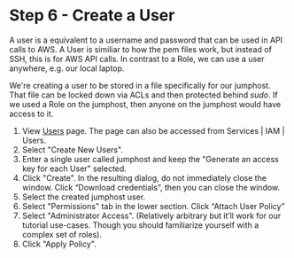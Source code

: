 # Step 6 - Create a User

A user is a equivalent to a username and password that can be used in API calls to AWS. 
A User is similiar to how the pem files work, but instead of SSH, this is for AWS API calls.
In contrast to a Role, we can use a user anywhere, e.g. our local laptop.

We're creating a user to be stored in a file specifically for our jumphost. That file can be locked down via ACLs and then protected behind _sudo_. If we used a Role on the jumphost, then anyone on the jumphost would have access to it.

1. View <a href="https://console.aws.amazon.com/iam/home?#users" target="_blank">Users</a> page. The page can also be accessed from Services | IAM | Users.
2. Select "Create New Users".
3. Enter a single user called jumphost and keep the "Generate an access key for each User" selected.
4. Click "Create". In the resulting dialog, do not immediately close the window. Click “Download credentials”, then you can close the window.
5. Select the created jumphost user.
6. Select "Permissions" tab in the lower section. Click “Attach User Policy”
7. Select "Administrator Access". (Relatively arbitrary but it’ll work for our tutorial use-cases. Though you should familiarize yourself with a complex set of roles).   
8. Click "Apply Policy".
